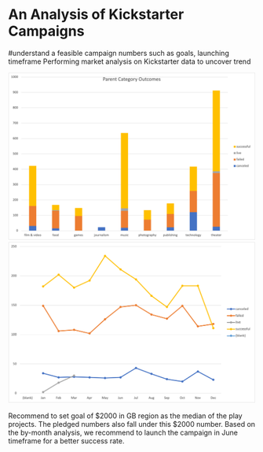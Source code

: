 # An Analysis of Kickstarter Campaigns
#understand a feasible campaign numbers such as goals, launching timeframe
Performing market analysis on Kickstarter data to uncover trend

![Parent Category Outcomes.png](https://github.com/chris820629/chris_kickstarter_analysis/blob/main/Parent%20Category%20Outcomes.png)
![Outcomes Based on Launch Date.png](https://github.com/chris820629/chris_kickstarter_analysis/blob/main/Outcomes%20Based%20on%20Launch%20Date.png)


Recommend to set goal of $2000 in GB region as the median of the play projects. The pledged numbers also fall under this $2000 number. Based on the by-month analysis, we recommend to launch the campaign in June timeframe for a better success rate. 
